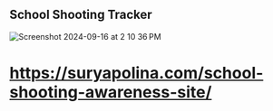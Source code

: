 ## School Shooting Tracker 
![Screenshot 2024-09-16 at 2 10 36 PM](https://github.com/user-attachments/assets/2468db80-9f32-4c61-b5b5-75e9a5525b91)

# https://suryapolina.com/school-shooting-awareness-site/
